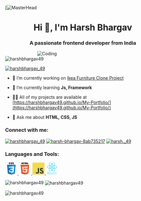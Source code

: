 [![MasterHead](https://1.bp.blogspot.com/-7A4WynwLsMw/XbBpCXG8fHI/AAAAAAAAMt4/uOa1bpLskYgrwGbllhSu2SDj_Mig8SXJQCLcBGAsYHQ/s1600/2000_600px.gif)
<h1 align="center">Hi 👋, I'm Harsh Bhargav</h1>
<h3 align="center">A passionate frontend developer from India</h3>
<img align="right" alt="Coding" width="400" src="https://cdn.dribbble.com/users/1162077/screenshots/3848914/programmer.gif">



<p align="left"> <img src="https://komarev.com/ghpvc/?username=harshbhargav49&label=Profile%20views&color=0e75b6&style=flat" alt="harshbhargav49" /> </p>

<p align="left"> <a href="https://twitter.com/harshbhargav_49" target="blank"><img src="https://img.shields.io/twitter/follow/harshbhargav_49?logo=twitter&style=for-the-badge" alt="harshbhargav_49" /></a> </p>

- 🔭 I’m currently working on [Ikea Furniture Clone Project](https://harshbhargav49.github.io/Furniture-website2/)

- 🌱 I’m currently learning **Js, Framework**

- 👨‍💻 All of my projects are available at [https://harshbhargav49.github.io/My-Portfolio/](https://harshbhargav49.github.io/My-Portfolio/)

- 💬 Ask me about **HTML, CSS, JS**

<h3 align="left">Connect with me:</h3>
<p align="left">
<a href="https://twitter.com/harshbhargav_49" target="blank"><img align="center" src="https://raw.githubusercontent.com/rahuldkjain/github-profile-readme-generator/master/src/images/icons/Social/twitter.svg" alt="harshbhargav_49" height="30" width="40" /></a>
<a href="https://linkedin.com/in/harsh-bhargav-8ab735217" target="blank"><img align="center" src="https://raw.githubusercontent.com/rahuldkjain/github-profile-readme-generator/master/src/images/icons/Social/linked-in-alt.svg" alt="harsh-bhargav-8ab735217" height="30" width="40" /></a>
<a href="https://instagram.com/harsh._49" target="blank"><img align="center" src="https://raw.githubusercontent.com/rahuldkjain/github-profile-readme-generator/master/src/images/icons/Social/instagram.svg" alt="harsh._49" height="30" width="40" /></a>
</p>

<h3 align="left">Languages and Tools:</h3>
<p align="left"> <a href="https://www.w3schools.com/css/" target="_blank" rel="noreferrer"> <img src="https://raw.githubusercontent.com/devicons/devicon/master/icons/css3/css3-original-wordmark.svg" alt="css3" width="40" height="40"/> </a> <a href="https://www.w3.org/html/" target="_blank" rel="noreferrer"> <img src="https://raw.githubusercontent.com/devicons/devicon/master/icons/html5/html5-original-wordmark.svg" alt="html5" width="40" height="40"/> </a> <a href="https://developer.mozilla.org/en-US/docs/Web/JavaScript" target="_blank" rel="noreferrer"> <img src="https://raw.githubusercontent.com/devicons/devicon/master/icons/javascript/javascript-original.svg" alt="javascript" width="40" height="40"/> </a> <a href="https://reactjs.org/" target="_blank" rel="noreferrer"> <img src="https://raw.githubusercontent.com/devicons/devicon/master/icons/react/react-original-wordmark.svg" alt="react" width="40" height="40"/> </a> </p>

<p><img align="left" src="https://github-readme-stats.vercel.app/api/top-langs?username=harshbhargav49&show_icons=true&locale=en&layout=compact" alt="harshbhargav49" /></p>

<p>&nbsp;<img align="center" src="https://github-readme-stats.vercel.app/api?username=harshbhargav49&show_icons=true&locale=en" alt="harshbhargav49" /></p>

<p><img align="center" src="https://github-readme-streak-stats.herokuapp.com/?user=harshbhargav49&" alt="harshbhargav49" /></p>
